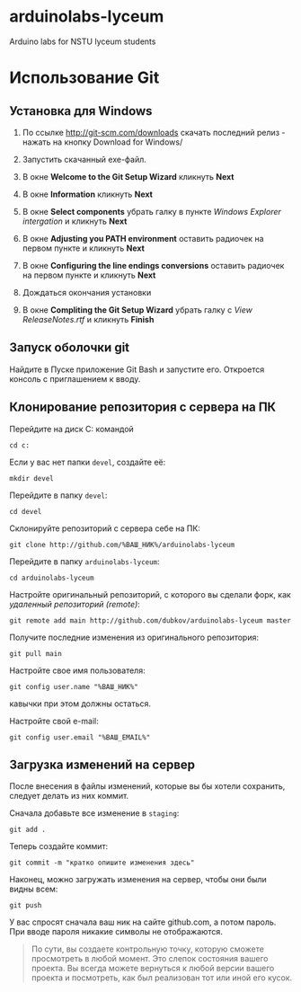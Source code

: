# arduinolabs-lyceum

Arduino labs for NSTU lyceum students

Использование Git
=====


Установка для Windows
-----

1. По ссылке http://git-scm.com/downloads скачать последний релиз - нажать на кнопку Download for Windows/

2. Запустить скачанный exe-файл.

3. В окне **Welcome to the Git Setup Wizard** кликнуть **Next**

4. В окне **Information** кликнуть **Next**

5. В окне **Select components** убрать галку в пункте *Windows Explorer intergation* и кликнуть **Next**

6. В окне **Adjusting you PATH environment** оставить радиочек на первом пункте и кликнуть **Next**

7. В окне **Configuring the line endings conversions** оставить радиочек на первом пункте и кликнуть **Next**

8. Дождаться окончания установки

9. В окне **Compliting the Git Setup Wizard** убрать галку с *View ReleaseNotes.rtf* и кликнуть **Finish**



Запуск оболочки git
-----

Найдите в Пуске приложение Git Bash и запустите его. Откроется консоль с приглашением к вводу.



Клонирование репозитория с сервера на ПК
-----

Перейдите на диск C: командой

    cd c:

Если у вас нет папки `devel`, создайте её:

    mkdir devel

Перейдите в папку `devel`:

    cd devel

Склонируйте репозиторий с сервера себе на ПК:

    git clone http://github.com/%ВАШ_НИК%/arduinolabs-lyceum

Перейдите в папку `arduinolabs-lyceum`:

    cd arduinolabs-lyceum

Настройте оригинальный репозиторий, с которого вы сделали форк, как *удаленный репозиторий (remote)*:

    git remote add main http://github.com/dubkov/arduinolabs-lyceum master

Получите последние изменения из оригинального репозитория:

    git pull main

Настройте свое имя пользователя:

    git config user.name "%ВАШ_НИК%"

кавычки при этом должны остаться.

Настройте свой e-mail:

    git config user.email "%ВАШ_EMAIL%"

Загрузка изменений на сервер
-----

После внесения в файлы изменений, которые вы бы хотели сохранить, следует делать из них коммит.

Сначала добавьте все изменение в `staging`:

    git add .


Теперь создайте коммит:

    git commit -m "кратко опишите изменения здесь"

Наконец, можно загружать изменения на сервер, чтобы они были видны всем:

    git push

У вас спросят сначала ваш ник на сайте github.com, а потом пароль. При вводе пароля никакие символы не отображаются.

> По сути, вы создаете контрольную точку, которую сможете просмотреть в любой момент. Это слепок состояния вашего проекта. Вы всегда можете вернуться к любой версии вашего проекта и посмотреть, как был реализован тот или иной его кусок.

